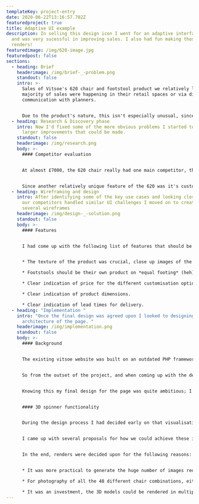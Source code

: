 ```yaml
---
templateKey: project-entry
date: 2020-06-22T13:16:57.702Z
featuredproject: true
title: Adaptive UI example
description: In selling this design icon I went for an adaptive interface design
  and was very sucessful in improving sales. I also had fun making those lovely
  renders!
featuredimage: /img/620-image.jpg
featuredpost: false
sections:
  - heading: Brief
    headerimage: /img/brief-_-problem.png
    standout: false
    intro: >-
      Sales of Vitsoe's 620 chair and footstool product we relatively low. The
      majority of sales were happening in their retail spaces or via direct
      communication with planners.


      Due to the product's nature, this isn't especially unusual, since most people would want to sit in one before purchase. However, since Vitsoe only operated 4 physical shops worldwide, improving online sales was important. 
  - heading: Research & Discovery phase
    intro: Now I'd fixed some of the more obvious problems I started to look at
      larger improvements that could be made.
    standout: false
    headerimage: /img/research.png
    body: >-
      #### Competitor evaluation


      At almost £7000, the 620 chair really had one main competitor, the much better known 'Eames chair', retailing at around £5000. The other key competition were from places like Made.com, and other designer outlets. However even the most expensive chairs from sites like Made.com were not directly competing, so I broadened my search to include other high end luxury good. 


      Since another relatively unique feature of the 620 was it's customisation options, I found the luxury car market to be good case studies to look to.
  - heading: Wireframing and design
    intro: After identifying some of the key use cases and looking closely at how
      our competitors handled similar UI challenges I moved on to creating
      several wireframes
    headerimage: /img/design-_-solution.png
    standout: false
    body: >-
      #### Features 


      I had come up with the following list of features that should be included in the new interface.  * The product needed to be shown either from multiple angles or with a 360 spin


      * The texture of the product was crucial, close up images of the leather needed to be included when choosing colour

      * Footstools should be their own product on *equal footing* (heh) to the chair.

      * Clear indication of price for the different customisation options available. 

      * Clear indication of product dimensions.

      * Clear indication of lead times for delivery.
  - heading: "Implementation "
    intro: "Once the final design was agreed upon I looked to designing the
      architecture of the page. "
    headerimage: /img/implementation.png
    standout: false
    body: >-
      #### Background


      The existing vitsoe website was built on an outdated PHP framework called Yii, we were running Yii 1.1, which was already several years surpassed by Yii 2.XX (TODO lookup version).


      So from the outset of the project, and when coming up with the design it had already been decided we would build the new page in React. We would be building all the functionality required as a self-contained app. In future it was planned that the website would be moved to a new platform and the react app would be easier to migrate in this form. 


      Knowing this my final design for the page was quite ambitious; I would certainly have approached the project differently had it not been decided early on that we would be building it in a new framework.


      #### 3D spinner functionality


      During the design process I had decided early on that visualisation of the product was a major point for improvement.


      I came up with several proposals for how we could achieve these improvements, and worked closely with the creative director to ensure that we would be able to source media for this. 


      In the end, renders were decided upon for the following reasons: 


      * It was more practical to generate the huge number of images required to create a smooth spinner. with photography we could have only realistically done a maximum of 8 angles, and that would have been 384 photos. 

      * For photography of all the 48 different chair combinations, either thousands of pounds worth of stock would be needed. Because of Vitsoe's standards, this wouldn't have been used for resale. At best, if the one chair was disassembled and rebuilt, it would tie up several assembly team members and days worth of photographer's and studio time. 

      * It was an investment, the 3D models could be rendered in multiple contexts for different use cases. - After the project was complete they were used in an instagram story promotion for example.
---
```


